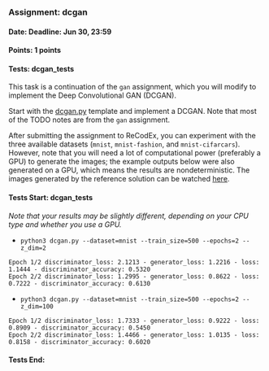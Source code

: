 ### Assignment: dcgan
#### Date: Deadline: Jun 30, 23:59
#### Points: 1 points
#### Tests: dcgan_tests

This task is a continuation of the `gan` assignment, which you will modify to
implement the Deep Convolutional GAN (DCGAN).

Start with the
[dcgan.py](https://github.com/ufal/npfl114/tree/master/labs/12/dcgan.py)
template and implement a DCGAN. Note that most of the TODO notes are from
the `gan` assignment.

After submitting the assignment to ReCodEx, you can experiment with the three
available datasets (`mnist`, `mnist-fashion`, and `mnist-cifarcars`). However,
note that you will need a lot of computational power (preferably a GPU) to
generate the images; the example outputs below were also generated on a GPU,
which means the results are nondeterministic. The images generated by the
reference solution can be watched
[here](https://ufal.mff.cuni.cz/~straka/courses/npfl114/2122/demos/dcgan.html).

#### Tests Start: dcgan_tests
_Note that your results may be slightly different, depending on your CPU type and whether you use a GPU._
- `python3 dcgan.py --dataset=mnist --train_size=500 --epochs=2 --z_dim=2`
```
Epoch 1/2 discriminator_loss: 2.1213 - generator_loss: 1.2216 - loss: 1.1444 - discriminator_accuracy: 0.5320
Epoch 2/2 discriminator_loss: 1.2995 - generator_loss: 0.8622 - loss: 0.7222 - discriminator_accuracy: 0.6130
```
- `python3 dcgan.py --dataset=mnist --train_size=500 --epochs=2 --z_dim=100`
```
Epoch 1/2 discriminator_loss: 1.7333 - generator_loss: 0.9222 - loss: 0.8909 - discriminator_accuracy: 0.5450
Epoch 2/2 discriminator_loss: 1.4466 - generator_loss: 1.0135 - loss: 0.8158 - discriminator_accuracy: 0.6020
```
#### Tests End:
